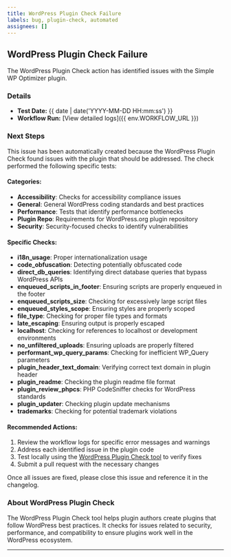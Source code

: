 ```yaml
---
title: WordPress Plugin Check Failure
labels: bug, plugin-check, automated
assignees: []
---
```


## WordPress Plugin Check Failure

The WordPress Plugin Check action has identified issues with the Simple WP Optimizer plugin.

### Details

- **Test Date:** {{ date | date('YYYY-MM-DD HH:mm:ss') }}
- **Workflow Run:** [View detailed logs]({{ env.WORKFLOW_URL }})

### Next Steps

This issue has been automatically created because the WordPress Plugin Check found issues with the plugin that should be addressed. The check performed the following specific tests:

#### Categories:
- **Accessibility**: Checks for accessibility compliance issues
- **General**: General WordPress coding standards and best practices
- **Performance**: Tests that identify performance bottlenecks
- **Plugin Repo**: Requirements for WordPress.org plugin repository
- **Security**: Security-focused checks to identify vulnerabilities

#### Specific Checks:
- **i18n_usage**: Proper internationalization usage
- **code_obfuscation**: Detecting potentially obfuscated code
- **direct_db_queries**: Identifying direct database queries that bypass WordPress APIs
- **enqueued_scripts_in_footer**: Ensuring scripts are properly enqueued in the footer
- **enqueued_scripts_size**: Checking for excessively large script files
- **enqueued_styles_scope**: Ensuring styles are properly scoped
- **file_type**: Checking for proper file types and formats
- **late_escaping**: Ensuring output is properly escaped
- **localhost**: Checking for references to localhost or development environments
- **no_unfiltered_uploads**: Ensuring uploads are properly filtered
- **performant_wp_query_params**: Checking for inefficient WP_Query parameters
- **plugin_header_text_domain**: Verifying correct text domain in plugin header
- **plugin_readme**: Checking the plugin readme file format
- **plugin_review_phpcs**: PHP CodeSniffer checks for WordPress standards
- **plugin_updater**: Checking plugin update mechanisms
- **trademarks**: Checking for potential trademark violations

#### Recommended Actions:

1. Review the workflow logs for specific error messages and warnings
2. Address each identified issue in the plugin code
3. Test locally using the [WordPress Plugin Check tool](https://github.com/WordPress/plugin-check) to verify fixes
4. Submit a pull request with the necessary changes

Once all issues are fixed, please close this issue and reference it in the changelog.

### About WordPress Plugin Check

The WordPress Plugin Check tool helps plugin authors create plugins that follow WordPress best practices. It checks for issues related to security, performance, and compatibility to ensure plugins work well in the WordPress ecosystem.

---
